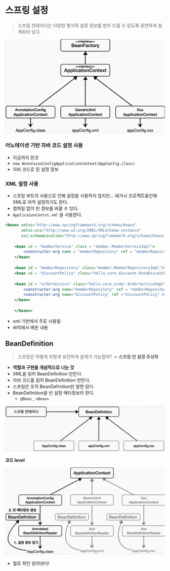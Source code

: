 # 스프링 설정

> 스프링 컨테이너는 다양한 형식의 설정 정보를 받아 드릴 수 있도록 유연하게 설계되어 있다.
> 

![Untitled](img/springimg7/Untitled.png)

### 어노테이션 기반 자바 코드 설정 사용

- 지금까지 한것
- `new AnnotaionConfigApplicationContext(AppConfig.class)`
- 자바 코드로 된 설정 정보

### XML 설정 사용

- 스프링 부트의 사용으로 인해 설정을 사용하지 않지만… 레거시 프로젝트들인해 XML로 아직 설정하기도 한다.
- 컴파일 없이 빈 정보를 바꿀 수 있다.
- `ApplicaionContxt.xml` 을 사용한다.

```jsx
<beans xmlns="http://www.springframework.org/schema/beans"
       xmlns:xsi="http://www.w3.org/2001/XMLSchema-instance"
       xsi:schemaLocation="http://www.springframework.org/schema/beans http://www.springframework.org/schema/beans/spring-beans.xsd">

    <bean id = "memberService" class = "member.MemberServiceImpl">
        <constructor-arg name = "memberRepository" ref = "memberRepository" />
    </bean>

    <bean id = "memberRepository" class="member.MemberRepositoryImpl"/>
    <bean id = "discountPolicy" class="hello.core.discount.RateDiscoutPolicy"/>

    <bean id = "orderService" class="hello.core.order.OrderServiceImpl">
        <constructor-arg name="memberRepository" ref = "memberRepository"/>
        <constructor-arg name="discountPolicy" ref ="discountPolicy" />
    </bean>

    </beans>
```

- xml 기반에서 주로 사용됨
- 싸피에서 배운 내용

## BeanDefinition

> 스프링은 어떻게 이렇게 유연하게 설계가 가능할까? → **스프링 빈 설정 추상화**
> 

- **역할과 구현을 개념적으로 나눈 것**
- XML을 읽어 BeanDefinition 만든다.
- 자바 코드를 읽어 BeanDefinition 만든다.
- 스프링은 오직 BeanDefinition만 알면 된다.
- BeanDefinition을 빈 설정 메타정보라 한다.
    - `@Bean` , `<Bean>`

![Untitled](img/springimg7/Untitled%201.png)

**코드 level**

![Untitled](img/springimg7/Untitled%202.png)

- 뭘로 하던 읽어낸다!